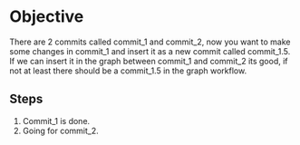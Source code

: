 # Objective
There are 2 commits called commit_1 and commit_2, now you want to make some changes in commit_1 and insert it as a new commit called commit_1.5. If we can insert it in the graph between commit_1 and commit_2 its good, if not at least there should be a commit_1.5 in the graph workflow.

## Steps 
1. Commit_1 is done.
2. Going for commit_2. 